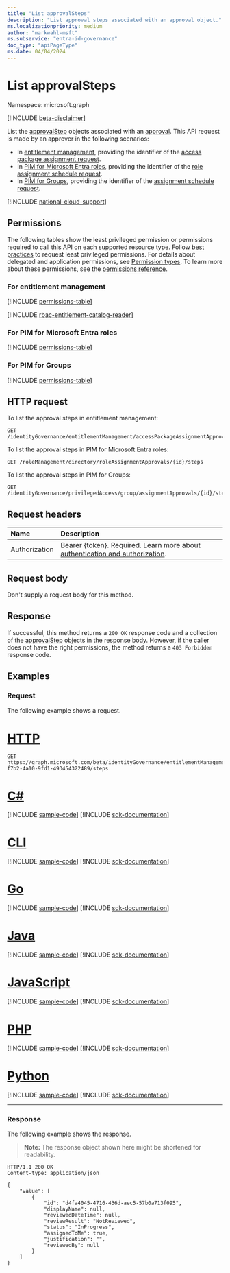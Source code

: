 ```yaml
---
title: "List approvalSteps"
description: "List approval steps associated with an approval object."
ms.localizationpriority: medium
author: "markwahl-msft"
ms.subservice: "entra-id-governance"
doc_type: "apiPageType"
ms.date: 04/04/2024
---
```


# List approvalSteps

Namespace: microsoft.graph

[!INCLUDE [beta-disclaimer](../../includes/beta-disclaimer.md)]

List the [approvalStep](../resources/approvalstep.md) objects associated with an [approval](../resources/approval.md). This API request is made by an approver in the following scenarios:

- In [entitlement management](../resources/entitlementmanagement-overview.md), providing the identifier of the [access package assignment request](../resources/accesspackageassignmentrequest.md).
- In [PIM for Microsoft Entra roles](../resources/privilegedidentitymanagementv3-overview.md), providing the identifier of the [role assignment schedule request](../resources/unifiedroleassignmentschedulerequest.md).
- In [PIM for Groups](../resources/privilegedidentitymanagement-for-groups-api-overview.md), providing the identifier of the [assignment schedule request](../resources/privilegedaccessgroupassignmentschedulerequest.md).

[!INCLUDE [national-cloud-support](../../includes/all-clouds.md)]

## Permissions

The following tables show the least privileged permission or permissions required to call this API on each supported resource type. Follow [best practices](/graph/permissions-overview#best-practices-for-using-microsoft-graph-permissions) to request least privileged permissions. For details about delegated and application permissions, see [Permission types](/graph/permissions-overview#permission-types). To learn more about these permissions, see the [permissions reference](/graph/permissions-reference).

### For entitlement management

<!-- { "blockType": "permissions", "name": "approval_list_steps" } -->
[!INCLUDE [permissions-table](../includes/permissions/approval-list-steps-permissions.md)]

[!INCLUDE [rbac-entitlement-catalog-reader](../includes/rbac-for-apis/rbac-entitlement-management-catalog-reader-apis-read.md)]

<a name='for-pim-for-azure-ad-roles'></a>

### For PIM for Microsoft Entra roles

<!-- { "blockType": "permissions", "name": "approval_list_steps_2" } -->
[!INCLUDE [permissions-table](../includes/permissions/approval-list-steps-2-permissions.md)]

### For PIM for Groups

<!-- { "blockType": "permissions", "name": "approval_list_steps_3" } -->
[!INCLUDE [permissions-table](../includes/permissions/approval-list-steps-3-permissions.md)]

## HTTP request

To list the approval steps in entitlement management:

<!-- { "blockType": "ignored" } -->
```http
GET /identityGovernance/entitlementManagement/accessPackageAssignmentApprovals/{id}/steps
```

To list the approval steps in PIM for Microsoft Entra roles:

<!-- { "blockType": "ignored" } -->
```http
GET /roleManagement/directory/roleAssignmentApprovals/{id}/steps
```

To list the approval steps in PIM for Groups:

<!-- { "blockType": "ignored" } -->
```http
GET /identityGovernance/privilegedAccess/group/assignmentApprovals/{id}/steps
```

## Request headers

| Name      |Description|
|:----------|:----------|
|Authorization|Bearer {token}. Required. Learn more about [authentication and authorization](/graph/auth/auth-concepts).|

## Request body

Don't supply a request body for this method.

## Response

If successful, this method returns a `200 OK` response code and a collection of the [approvalStep](../resources/approvalstep.md) objects in the response body. However, if the caller does not have the right permissions, the method returns a `403 Forbidden` response code.

## Examples

### Request

The following example shows a request.

# [HTTP](#tab/http)
<!-- {
  "blockType": "request",
  "name": "get_approvalstep_1"
}-->

```msgraph-interactive
GET https://graph.microsoft.com/beta/identityGovernance/entitlementManagement/accessPackageAssignmentApprovals/abd306ef-f7b2-4a10-9fd1-493454322489/steps
```

# [C#](#tab/csharp)
[!INCLUDE [sample-code](../includes/snippets/csharp/get-approvalstep-1-csharp-snippets.md)]
[!INCLUDE [sdk-documentation](../includes/snippets/snippets-sdk-documentation-link.md)]

# [CLI](#tab/cli)
[!INCLUDE [sample-code](../includes/snippets/cli/get-approvalstep-1-cli-snippets.md)]
[!INCLUDE [sdk-documentation](../includes/snippets/snippets-sdk-documentation-link.md)]

# [Go](#tab/go)
[!INCLUDE [sample-code](../includes/snippets/go/get-approvalstep-1-go-snippets.md)]
[!INCLUDE [sdk-documentation](../includes/snippets/snippets-sdk-documentation-link.md)]

# [Java](#tab/java)
[!INCLUDE [sample-code](../includes/snippets/java/get-approvalstep-1-java-snippets.md)]
[!INCLUDE [sdk-documentation](../includes/snippets/snippets-sdk-documentation-link.md)]

# [JavaScript](#tab/javascript)
[!INCLUDE [sample-code](../includes/snippets/javascript/get-approvalstep-1-javascript-snippets.md)]
[!INCLUDE [sdk-documentation](../includes/snippets/snippets-sdk-documentation-link.md)]

# [PHP](#tab/php)
[!INCLUDE [sample-code](../includes/snippets/php/get-approvalstep-1-php-snippets.md)]
[!INCLUDE [sdk-documentation](../includes/snippets/snippets-sdk-documentation-link.md)]

# [Python](#tab/python)
[!INCLUDE [sample-code](../includes/snippets/python/get-approvalstep-1-python-snippets.md)]
[!INCLUDE [sdk-documentation](../includes/snippets/snippets-sdk-documentation-link.md)]

---

### Response

The following example shows the response.

> **Note:** The response object shown here might be shortened for readability.

<!-- {
  "blockType": "response",
  "truncated": true,
  "@odata.type": "microsoft.graph.approvalStep"
} -->

```http
HTTP/1.1 200 OK
Content-type: application/json

{
    "value": [
        {
            "id": "d4fa4045-4716-436d-aec5-57b0a713f095",
            "displayName": null,
            "reviewedDateTime": null,
            "reviewResult": "NotReviewed",
            "status": "InProgress",
            "assignedToMe": true,
            "justification": "",
            "reviewedBy": null
        }
    ]
}
```

<!-- uuid: 16cd6b66-4b1a-43a1-adaf-3a886856ed98
2021-02-12 14:57:30 UTC -->
<!-- {
  "type": "#page.annotation",
  "description": "List approvalstep",
  "keywords": "",
  "section": "documentation",
  "tocPath": ""
}-->
